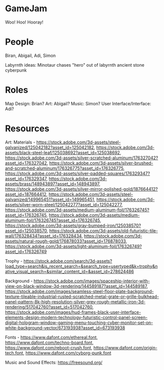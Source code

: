 # GameJam
Woo! Hoo! Hooray!

# People
Biran, Abigail, Adi, Simon


Labyrnth ideas:
Minotaur chases "hero" out of labyrnth
ancient
stone
cyberpunk

# Roles
Map Design: Brian?
Art: Abigail?
Music: Simon?
User Interface/Interface: Adi?

# Resources

Art: 
Materials - https://stock.adobe.com/3d-assets/steel-galvanized/125042182?asset_id=125042182, https://stock.adobe.com/3d-assets/black-steel-leaf/125038692?asset_id=125038692, https://stock.adobe.com/3d-assets/silver-scratched-aluminum/176327042?asset_id=176327042, https://stock.adobe.com/3d-assets/silver-brushed-and-scratched-aluminum/176326775?asset_id=176326775, https://stock.adobe.com/3d-assets/silver-padded-squares/176329347?asset_id=176329347, https://stock.adobe.com/3d-assets/brass/148943897?asset_id=148943897, https://stock.adobe.com/3d-assets/silver-mirror-polished-gold/187664412?asset_id=187664412, https://stock.adobe.com/3d-assets/steel-galvanized/149965451?asset_id=149965451, https://stock.adobe.com/3d-assets/silver-worn-steel/125042277?asset_id=125042277, https://stock.adobe.com/3d-assets/medium-aluminum-foil/176326745?asset_id=176326745, https://stock.adobe.com/3d-assets/medium-aluminum-foil/176326745?asset_id=176326745, https://stock.adobe.com/3d-assets/gray-bumped-iron/125038570?asset_id=125038570, https://stock.adobe.com/3d-assets/old-futuristic-tile-wall/176328434?asset_id=176328434, https://stock.adobe.com/3d-assets/natural-rough-gold/176878033?asset_id=176878033, https://stock.adobe.com/3d-assets/light-aluminum-foil/176326749?asset_id=176326749

Trophy - https://stock.adobe.com/search/3d-assets?load_type=search&is_recent_search=&search_type=usertyped&k=trophy&native_visual_search=&similar_content_id=&asset_id=278624486

Background - https://stock.adobe.com/images/spaceship-interior-with-view-on-black-window-3d-rendering/144589187?asset_id=144589187, https://stock.adobe.com/images/seamless-steel-floor-plate-background-texture-tileable-industrial-rusted-scratched-metal-grate-or-grille-bulkhead-panel-pattern-8k-high-resolution-silver-grey-rough-metallic-iron-3d-rendering/517042760?asset_id=517042760, https://stock.adobe.com/images/hud-frames-black-user-interface-elements-design-modern-technology-futuristic-control-panel-screen-digital-hologram-window-gaming-menu-touching-cyber-monitor-set-on-white-background-vector/673193938?asset_id=673193938

Fonts - https://www.dafont.com/ethereal.font, https://www.dafont.com/techno-board.font, https://www.dafont.com/reboot-crush.font, https://www.dafont.com/origin-tech.font, https://www.dafont.com/cyborg-punk.font

Music and Sound Effects:
https://freesound.org/

